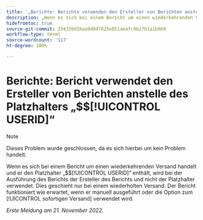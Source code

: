 ```yaml
---
title: '„Berichte: Berichte verwenden den Ersteller von Berichten anstelle des Platzhalters $$USERID“'
description: „Wenn es sich bei einem Bericht um einen wiederkehrenden Versand handelt und er den Platzhalter $$USERID enthält, wird bei der Ausführung des Berichts der Ersteller des Berichts und nicht der Platzhalter verwendet. Dies geschieht nur bei einem wiederholten Versand. Der Bericht funktioniert wie erwartet, wenn er manuell ausgeführt oder die Option zum sofortigen Versand verwendet wird.“
hidefromtoc: true
source-git-commit: 254339d1baa9d8d7825e851aeafc9b27b1a1b669
workflow-type: tm+mt
source-wordcount: '117'
ht-degree: 100%

---
```



# Berichte: Bericht verwendet den Ersteller von Berichten anstelle des Platzhalters „$$[!UICONTROL USERID]“

>[!NOTE]
>
>Dieses Problem wurde geschlossen, da es sich hierbei um kein Problem handelt.

Wenn es sich bei einem Bericht um einen wiederkehrenden Versand handelt und er den Platzhalter „$$[!UICONTROL USERID]“ enthält, wird bei der Ausführung des Berichts der Ersteller des Berichts und nicht der Platzhalter verwendet. Dies geschieht nur bei einem wiederholten Versand. Der Bericht funktioniert wie erwartet, wenn er manuell ausgeführt oder die Option zum [!UICONTROL sofortigen Versand] verwendet wird.

_Erste Meldung am 21. November 2022._


